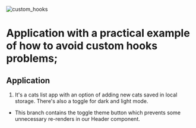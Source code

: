 
![custom_hooks](https://github.com/user-attachments/assets/a45d9398-f296-4c53-8508-f32a6cf35f3e)


# Application with a practical example of how to avoid custom hooks problems;

## Application

1. It's a cats list app with an option of adding new cats saved in local storage. There's also a toggle for dark and light mode.

- This branch contains the toggle theme button which prevents some unnecessary re-renders in our Header component.
